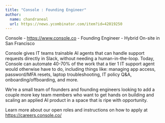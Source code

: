 ```yaml
---
title: "Console : Founding Engineer"
author:
  name: chandraneal
  url: https://news.ycombinator.com/item?id=42019250
---
```

Console - <a href="https:&#x2F;&#x2F;www.console.co" rel="nofollow">https:&#x2F;&#x2F;www.console.co</a> - Founding Engineer - Hybrid On-site in San Francisco

Console gives IT teams trainable AI agents that can handle support requests directly in Slack, without needing a human-in-the-loop. Today, Console can automate 40-70% of the work that a tier 1 IT support agent would otherwise have to do, including things like: managing app access, password&#x2F;MFA resets, laptop troubleshooting, IT policy Q&amp;A, onboarding&#x2F;offboarding, and more.

We’re a small team of founders and founding engineers looking to add a couple more key team members who want to get hands on building and scaling an applied AI product in a space that is ripe with opportunity.

Learn more about our open roles and instructions on how to apply at <a href="https:&#x2F;&#x2F;careers.console.co&#x2F;" rel="nofollow">https:&#x2F;&#x2F;careers.console.co&#x2F;</a>
<JobApplication />
